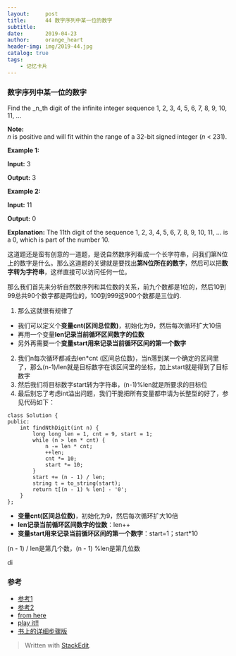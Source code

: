 ```yaml
---
layout:     post
title:      44 数字序列中某一位的数字
subtitle:    
date:       2019-04-23
author:     orange_heart
header-img: img/2019-44.jpg
catalog: true
tags:
    - 记忆卡片
---
```


###  数字序列中某一位的数字

Find the  _n_th  digit of the infinite integer sequence 1, 2, 3, 4, 5, 6, 7, 8, 9, 10, 11, ...

**Note:**  
_n_  is positive and will fit within the range of a 32-bit signed integer (_n_  < 231).

**Example 1:**

**Input:**
3

**Output:**
3

**Example 2:**

**Input:**
11

**Output:**
0

**Explanation:**
The 11th digit of the sequence 1, 2, 3, 4, 5, 6, 7, 8, 9, 10, 11, ... is a 0, which is part of the number 10.

这道题还是蛮有创意的一道题，是说自然数序列看成一个长字符串，问我们第N位上的数字是什么。那么这道题的关键就是要找出**第N位所在的数字**，然后可以把**数字转为字符串**，这样直接可以访问任何一位。

那么我们首先来分析自然数序列和其位数的关系，前九个数都是1位的，然后10到99总共90个数字都是两位的，100到999这900个数都是三位的.

1. 那么这就很有规律了
 - 我们可以定义个**变量cnt(区间总位数)**，初始化为9，然后每次循环扩大10倍
 - 再用一个变量**len记录当前循环区间数字的位数**
 - 另外再需要一个**变量start用来记录当前循环区间的第一个数字**

2. 我们n每次循环都减去len*cnt (区间总位数)，当n落到某一个确定的区间里了，那么(n-1)/len就是目标数字在该区间里的坐标，加上start就是得到了目标数字
3. 然后我们将目标数字start转为字符串，(n-1)%len就是所要求的目标位
4. 最后别忘了考虑int溢出问题，我们干脆把所有变量都申请为长整型的好了，参见代码如下：

```objk
class Solution {
public:
    int findNthDigit(int n) {
        long long len = 1, cnt = 9, start = 1;
        while (n > len * cnt) {
            n -= len * cnt;
            ++len;
            cnt *= 10;
            start *= 10;
        }
        start += (n - 1) / len;
        string t = to_string(start);
        return t[(n - 1) % len] - '0';
    }
};
```

 - **变量cnt(区间总位数)**，初始化为9，然后每次循环扩大10倍
 - **len记录当前循环区间数字的位数**：len++
 - **变量start用来记录当前循环区间的第一个数字**：start=1；start*10



(n - 1) / len是第几个数，(n - 1) %len是第几位数


di

### 参考

- [参考1](https://github.com/zhedahht/CodingInterviewChinese2)
- [参考2](https://github.com/gatieme/CodingInterviews)
- [from here](https://www.cnblogs.com/grandyang/p/5891871.html)
- [play it!!](https://leetcode-cn.com/problems/nth-digit/discuss/88363/java-solution?utm_source=LCUS&utm_medium=ip_redirect&utm_campaign=transfer2china)
- [书上的详细步骤版](https://www.twblogs.net/a/5d2692e1bd9eee1e5c8444bd)

> Written with [StackEdit](https://stackedit.io/).

<head>
    <script src="https://cdn.mathjax.org/mathjax/latest/MathJax.js?config=TeX-AMS-MML_HTMLorMML" type="text/javascript"></script>
    <script type="text/x-mathjax-config">
        MathJax.Hub.Config({
            tex2jax: {
            skipTags: ['script', 'noscript', 'style', 'textarea', 'pre'],
            inlineMath: [['$','$']]
            }
        });
    </script>
</head>
<!--stackedit_data:
eyJoaXN0b3J5IjpbMTExMDU5ODk2MywxMTc3MTk0NjEyLDE1MD
YwMzI5N119
-->